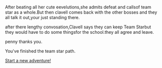 After beating all her cute eevelutions,she admits defeat and callsof team star as a whole.But then clavell comes back with the other bosses and they all talk it out,your just standing there.

after there lengthy convosation,Clavell says they can keep Team Starbut they would have to do some thingsfor the school.they all agree and leave.

penny thanks you.

You've finished the team star path.

[Start a new adventure!](wake-up.md)